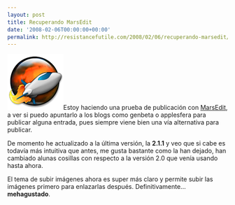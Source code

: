 ```yaml
---
layout: post
title: Recuperando MarsEdit
date: '2008-02-06T00:00:00+00:00'
permalink: http://resistancefutile.com/2008/02/06/recuperando-marsedit/
---
```

<img src="/assets/marsediticonlarge.png" alt="marseditIconLarge.png" border="0" width="128" height="128" class="derecha" />Estoy haciendo una prueba de publicaci&oacute;n con <a href="http://www.red-sweater.com/marsedit/">MarsEdit</a>, a ver si puedo apuntarlo a los blogs como genbeta o applesfera para publicar alguna entrada, pues siempre viene bien una v&iacute;a alternativa para publicar.

De momento he actualizado a la &uacute;ltima versi&oacute;n, la <strong>2.1.1</strong> y veo que si cabe es todav&iacute;a m&aacute;s intuitiva que antes, me gusta bastante como la han dejado, han cambiado alunas cosillas con respecto a la versi&oacute;n 2.0 que ven&iacute;a usando hasta ahora.

El tema de subir im&aacute;genes ahora es super m&aacute;s claro y permite subir las im&aacute;genes primero para enlazarlas despu&eacute;s. Definitivamente... <strong>mehagustado</strong>.


